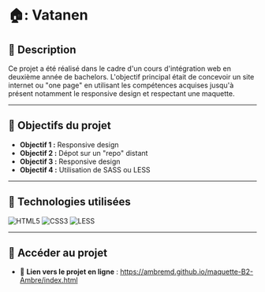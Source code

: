 # 🏠: Vatanen

## 📝 Description  
Ce projet a été réalisé dans le cadre d'un cours d'intégration web en deuxième année de bachelors. L'objectif principal était de concevoir un site internet ou "one page" en utilisant les compétences acquises jusqu'à présent notamment le responsive design et respectant une maquette.

---

## 🎯 Objectifs du projet  
- **Objectif 1 :** Responsive design
- **Objectif 2 :** Dépot sur un "repo" distant
- **Objectif 3 :** Responsive design
- **Objectif 4 :** Utilisation de SASS ou LESS

---

## 🚀 Technologies utilisées  
 <img src="https://img.shields.io/badge/HTML5-E34F26?style=for-the-badge&logo=html5&logoColor=white" alt="HTML5" /> <img src="https://img.shields.io/badge/CSS3-1572B6?style=for-the-badge&logo=css3&logoColor=white" alt="CSS3" /> <img src="https://img.shields.io/badge/LESS-1D365D?style=for-the-badge&logo=less&logoColor=white" alt="LESS" />

---

## 📎 Accéder au projet  
- 🔗 **Lien vers le projet en ligne** : https://ambremd.github.io/maquette-B2-Ambre/index.html


